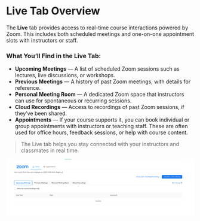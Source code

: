 # Live Tab Overview

The **Live** tab provides access to real-time course interactions powered by Zoom. This includes both scheduled meetings and one-on-one appointment slots with instructors or staff.

### What You’ll Find in the Live Tab:

- **Upcoming Meetings** — A list of scheduled Zoom sessions such as lectures, live discussions, or workshops.
- **Previous Meetings** — A history of past Zoom meetings, with details for reference.
- **Personal Meeting Room** — A dedicated Zoom space that instructors can use for spontaneous or recurring sessions.
- **Cloud Recordings** — Access to recordings of past Zoom sessions, if they’ve been shared.
- **Appointments** — If your course supports it, you can book individual or group appointments with instructors or teaching staff. These are often used for office hours, feedback sessions, or help with course content.

> The Live tab helps you stay connected with your instructors and classmates in real time.

![liva tab](../images/live_tab.png)
